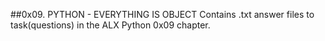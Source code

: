 ##0x09. PYTHON - EVERYTHING IS OBJECT
Contains .txt answer files to task(questions) in the ALX Python 0x09 chapter.
